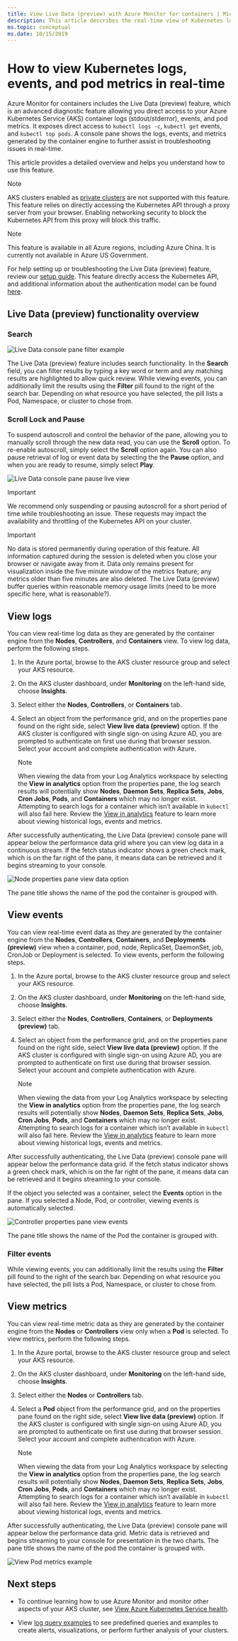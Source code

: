 ```yaml
---
title: View Live Data (preview) with Azure Monitor for containers | Microsoft Docs
description: This article describes the real-time view of Kubernetes logs, events, and pod metrics without using kubectl in Azure Monitor for containers.
ms.topic: conceptual
ms.date: 10/15/2019
---
```


# How to view Kubernetes logs, events, and pod metrics in real-time

Azure Monitor for containers includes the Live Data (preview) feature, which is an advanced diagnostic feature allowing you direct access to your Azure Kubernetes Service (AKS) container logs (stdout/stderror), events, and pod metrics. It exposes direct access to `kubectl logs -c`, `kubectl get` events, and `kubectl top pods`. A console pane shows the logs, events, and metrics generated by the container engine to further assist in troubleshooting issues in real-time.

This article provides a detailed overview and helps you understand how to use this feature. 

>[!NOTE]
>AKS clusters enabled as [private clusters](https://azure.microsoft.com/updates/aks-private-cluster/) are not supported with this feature. This feature relies on directly accessing the Kubernetes API through a proxy server from your browser. Enabling networking security to block the Kubernetes API from this proxy will block this traffic. 

>[!NOTE]
>This feature is available in all Azure regions, including Azure China. It is currently not available in Azure US Government.

For help setting up or troubleshooting the Live Data (preview) feature, review our [setup guide](container-insights-livedata-setup.md). This feature directly access the Kubernetes API, and additional information about the authentication model can be found [here](https://kubernetes.io/docs/concepts/overview/kubernetes-api/). 

## Live Data (preview) functionality overview

### Search

![Live Data console pane filter example](./media/container-insights-livedata-overview/livedata-pane-filter-example.png)

The Live Data (preview) feature includes search functionality. In the **Search** field, you can filter results by typing a key word or term and any matching results are highlighted to allow quick review. While viewing events, you can additionally limit the results using the **Filter** pill found to the right of the search bar. Depending on what resource you have selected, the pill lists a Pod, Namespace, or cluster to chose from.  

### Scroll Lock and Pause 

To suspend autoscroll and control the behavior of the pane, allowing you to manually scroll through the new data read, you can use the **Scroll** option. To re-enable autoscroll, simply select the **Scroll** option again. You can also pause retrieval of log or event data by selecting the the **Pause** option, and when you are ready to resume, simply select **Play**.  

![Live Data console pane pause live view](./media/container-insights-livedata-overview/livedata-pane-scroll-pause-example.png)

>[!IMPORTANT]
>We recommend only suspending or pausing autoscroll for a short period of time while troubleshooting an issue. These requests may impact the availability and throttling of the Kubernetes API on your cluster. 

>[!IMPORTANT]
>No data is stored permanently during operation of this feature. All information captured during the session is deleted when you close your browser or navigate away from it. Data only remains present for visualization inside the five minute window of the metrics feature; any metrics older than five minutes are also deleted. The Live Data (preview) buffer queries within reasonable memory usage limits (need to be more specific here, what is reasonable?). 

## View logs

You can view real-time log data as they are generated by the container engine from the **Nodes**, **Controllers**, and **Containers** view. To view log data, perform the following steps.

1. In the Azure portal, browse to the AKS cluster resource group and select your AKS resource.

2. On the AKS cluster dashboard, under **Monitoring** on the left-hand side, choose **Insights**. 

3. Select either the **Nodes**, **Controllers**, or **Containers** tab.

4. Select an object from the performance grid, and on the properties pane found on the right side, select **View live data (preview)** option. If the AKS cluster is configured with single sign-on using Azure AD, you are prompted to authenticate on first use during that browser session. Select your account and complete authentication with Azure.  

    >[!NOTE]
    >When viewing the data from your Log Analytics workspace by selecting the **View in analytics** option from the properties pane, the log search results will potentially show **Nodes**, **Daemon Sets**, **Replica Sets**, **Jobs**, **Cron Jobs**, **Pods**, and **Containers** which may no longer exist. Attempting to search logs for a container which isn’t available in `kubectl` will also fail here. Review the [View in analytics](container-insights-log-search.md#search-logs-to-analyze-data) feature to learn more about viewing historical logs, events and metrics.  

After successfully authenticating, the Live Data (preview) console pane will appear below the performance data grid where you can view log data in a continuous stream. If the fetch status indicator shows a green check mark, which is on the far right of the pane, it means data can be retrieved and it begins streaming to your console.  

![Node properties pane view data option](./media/container-insights-livedata-overview/node-properties-pane.png)  

The pane title shows the name of the pod the container is grouped with.

## View events

You can view real-time event data as they are generated by the container engine from the **Nodes**, **Controllers**, **Containers**, and **Deployments (preview)** view when a container, pod, node, ReplicaSet, DaemonSet, job, CronJob or Deployment is selected. To view events, perform the following steps.

1. In the Azure portal, browse to the AKS cluster resource group and select your AKS resource.

2. On the AKS cluster dashboard, under **Monitoring** on the left-hand side, choose **Insights**. 

3. Select either the **Nodes**, **Controllers**, **Containers**, or **Deployments (preview)** tab.

4. Select an object from the performance grid, and on the properties pane found on the right side, select **View live data (preview)** option. If the AKS cluster is configured with single sign-on using Azure AD, you are prompted to authenticate on first use during that browser session. Select your account and complete authentication with Azure.  

    >[!NOTE]
    >When viewing the data from your Log Analytics workspace by selecting the **View in analytics** option from the properties pane, the log search results will potentially show **Nodes**, **Daemon Sets**, **Replica Sets**, **Jobs**, **Cron Jobs**, **Pods**, and **Containers** which may no longer exist. Attempting to search logs for a container which isn’t available in `kubectl` will also fail here. Review the [View in analytics](container-insights-log-search.md#search-logs-to-analyze-data) feature to learn more about viewing historical logs, events and metrics.  

After successfully authenticating, the Live Data (preview) console pane will appear below the performance data grid. If the fetch status indicator shows a green check mark, which is on the far right of the pane, it means data can be retrieved and it begins streaming to your console. 
    
If the object you selected was a container, select the **Events** option in the pane. If you selected a Node, Pod, or controller, viewing events is automatically selected. 

![Controller properties pane view events](./media/container-insights-livedata-overview/controller-properties-live-events.png)  

The pane title shows the name of the Pod the container is grouped with.

### Filter events 

While viewing events, you can additionally limit the results using the **Filter** pill found to the right of the search bar. Depending on what resource you have selected, the pill lists a Pod, Namespace, or cluster to chose from.  

## View metrics 

You can view real-time metric data as they are generated by the container engine from the **Nodes** or **Controllers** view only when a **Pod** is selected. To view metrics, perform the following steps.

1. In the Azure portal, browse to the AKS cluster resource group and select your AKS resource.

2. On the AKS cluster dashboard, under **Monitoring** on the left-hand side, choose **Insights**. 

3. Select either the **Nodes** or **Controllers** tab.

4. Select a **Pod** object from the performance grid, and on the properties pane found on the right side, select **View live data (preview)** option. If the AKS cluster is configured with single sign-on using Azure AD, you are prompted to authenticate on first use during that browser session. Select your account and complete authentication with Azure.  

    >[!NOTE]
    >When viewing the data from your Log Analytics workspace by selecting the **View in analytics** option from the properties pane, the log search results will potentially show **Nodes**, **Daemon Sets**, **Replica Sets**, **Jobs**, **Cron Jobs**, **Pods**, and **Containers** which may no longer exist. Attempting to search logs for a container which isn’t available in `kubectl` will also fail here. Review the [View in analytics](container-insights-log-search.md#search-logs-to-analyze-data) feature to learn more about viewing historical logs, events and metrics.  

After successfully authenticating, the Live Data (preview) console pane will appear below the performance data grid. Metric data is retrieved and begins streaming to your console for presentation in the two charts. The pane title shows the name of the pod the container is grouped with.

![View Pod metrics example](./media/container-insights-livedata-overview/pod-properties-live-metrics.png)  

## Next steps

- To continue learning how to use Azure Monitor and monitor other aspects of your AKS cluster, see [View Azure Kubernetes Service health](container-insights-analyze.md).

- View [log query examples](container-insights-log-search.md#search-logs-to-analyze-data) to see predefined queries and examples to create alerts, visualizations, or perform further analysis of your clusters.
